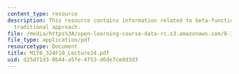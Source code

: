 ```yaml
---
content_type: resource
description: This resource contains information related to beta-functions from the
  traditional approach.
file: /media/https%3A/open-learning-course-data-rc.s3.amazonaws.com/8-324-relativistic-quantum-field-theory-ii-fall-2010/d25d71d30b44a5fe4f53d6de7ce8d3d3_MIT8_324F10_Lecture24.pdf
file_type: application/pdf
resourcetype: Document
title: MIT8_324F10_Lecture24.pdf
uid: d25d71d3-0b44-a5fe-4f53-d6de7ce8d3d3
---
```

